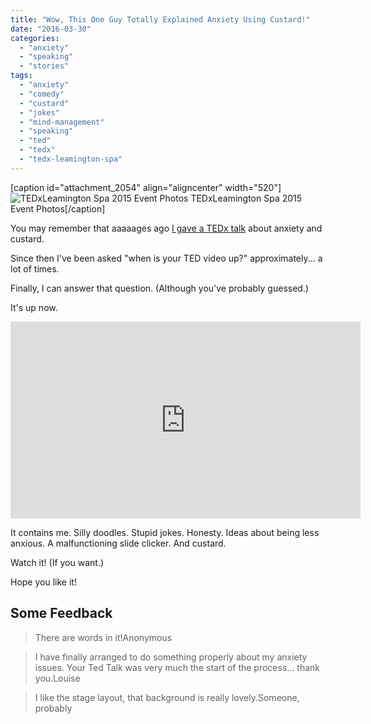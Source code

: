 ```yaml
---
title: "Wow, This One Guy Totally Explained Anxiety Using Custard!"
date: "2016-03-30"
categories: 
  - "anxiety"
  - "speaking"
  - "stories"
tags: 
  - "anxiety"
  - "comedy"
  - "custard"
  - "jokes"
  - "mind-management"
  - "speaking"
  - "ted"
  - "tedx"
  - "tedx-leamington-spa"
---
```


\[caption id="attachment\_2054" align="aligncenter" width="520"\]![TEDxLeamington Spa 2015 Event Photos](images/V5A7719-1024x683.jpg) TEDxLeamington Spa 2015 Event Photos\[/caption\]

You may remember that aaaaages ago [I gave a TEDx talk](https://www.walkingoncustard.com/my-day-at-ted-x-leamington-spa/) about anxiety and custard.

Since then I've been asked "when is your TED video up?" approximately... a lot of times.

Finally, I can answer that question. (Although you've probably guessed.)

It's up now.

<iframe width="560" height="315" src="https://www.youtube.com/embed/bM06o26PCDQ" frameborder="0" allowfullscreen></iframe>

It contains me. Silly doodles. Stupid jokes. Honesty. Ideas about being less anxious. A malfunctioning slide clicker. And custard.

Watch it! (If you want.)

Hope you like it!

## Some Feedback

> There are words in it!Anonymous

> I have finally arranged to do something properly about my anxiety issues. Your Ted Talk was very much the start of the process... thank you.Louise

> I like the stage layout, that background is really lovely.Someone, probably
